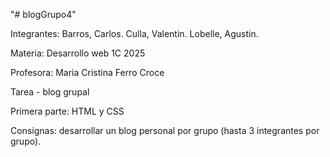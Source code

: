"# blogGrupo4" 

Integrantes: 
Barros, Carlos.
Culla, Valentin.
Lobelle, Agustin.

Materia: Desarrollo web 1C 2025


Profesora: Maria Cristina Ferro Croce


Tarea - blog grupal

Primera parte: HTML y CSS

Consignas: desarrollar un blog personal por grupo (hasta 3 integrantes por grupo). 
